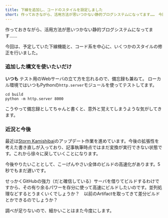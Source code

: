 ```yaml
---
title: 下線を追加し、コードのスタイルを設定しました
short: 作っておきながら、活用方法が思いつかない静的ブログシステムになってます……　今回は、予定していた下線機能と、コード系を中心に、いくつかのスタイルの修正を行いました。近況報告もあります。
---
```


作っておきながら、活用方法が思いつかない静的ブログシステムになってます……

今回は、予定していた下線機能と、コード系を中心に、いくつかのスタイルの修正を行いました。

### 追加した構文を使いたいだけ
__いつも__ テスト用のWebサーバの立て方を忘れるので、備忘録も兼ねて。
ローカル環境ではいつもPythonの`http.server`モジュールを使ってテストしてます。
```
cd build
python -m http.server 8000
```
こうやって備忘録としてちゃんと書くと、意外と覚えてしまうような気がしてきます。

### 近況と今後
最近は[Storm Kamishibai](https://nona-takahara.github.io/storm-kamishibai/)のアップデート作業を進めています。今後の拡張性を考えた書き直しが入っており、記事執筆時点ではまだ変換が実行できない状態です。これから徐々に戻していくことになります。

今後やりたいこととして、こーげんやさい全体のビルドの高速化があります。5秒でもまだ遅いです。

せっかくGitHubの強力（だと確信している）サーバを借りてビルドするわけですから、その有り余るパワーを存分に使って高速にビルドしたいのです。並列処理などするとうまくいくでしょうか？　以前のArtifactを取ってきて差分ビルドとかできるのでしょうか？

調べが足りないので、細かいことはまた今度にします。